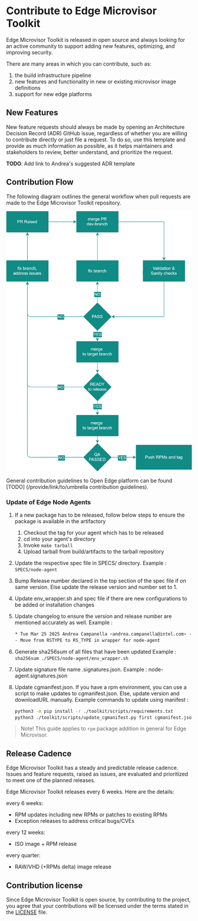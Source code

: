 # Contribute to Edge Microvisor Toolkit

Edge Microvisor Toolkit is released in open source and always looking for an active
community to support adding new features, optimizing, and improving security.

There are many areas in which you can contribute, such as:

1. the build infrastructure pipeline
1. new features and functionality in new or existing microvisor image definitions
1. support for new edge platforms

## New Features

New feature requests should always be made by opening an Architecture Decision Record (ADR) GitHub issue, regardless of whether you are willing to contribute directly or just file
a request. To do so, use this template and provide as much information as possible, as it
helps maintainers and stakeholders to review, better understand, and prioritize the request.

**TODO**: Add link to Andrea's suggested ADR template

## Contribution Flow

The following diagram outlines the general workflow when pull requests are made
to the Edge Microvisor Toolkit repository.

![Contribution Flow](assets/contribution-flow.drawio.svg)

General contribution guidelines to Open Edge platform can be found [TODO]
(/provide/link/to/umbrella contribution guidelines).

### Update of Edge Node Agents

1. If a new package has to be released, follow below steps to ensure the package is available in the artifactory

    1. Checkout the tag for your agent which has to be released
    1. cd into your agent's directory
    1. Invoke `make tarball`
    1. Upload tarball from build/artifacts to the tarball repository

1. Update the respective spec file in SPECS/<agent-name> directory. Example : `SPECS/node-agent`

1. Bump Release number declared in the top section of the spec file if on same version. Else update the release version and number set to 1.

1. Update env_wrapper.sh and spec file if there are new configurations to be added or installation changes

1. Update changelog to ensure the version and release number are mentioned accurately as well.
Example :

    ```bash
    * Tue Mar 25 2025 Andrea Campanella <andrea.campanella@intel.com> - 1.5.11-2
    - Move from RSTYPE to RS_TYPE in wrapper for node-agent
    ```

1. Generate sha256sum of all files that have been updated
Example : `sha256sum ./SPECS/node-agent/env_wrapper.sh`

1. Update signature file name <agent-name>.signatures.json. Example : node-agent.signatures.json

1. Update cgmanifest.json. If you have a rpm environment, you can use a script to make updates to cgmanifest.json. Else, update version and downloadURL manually. Example commands to update using manifest :

    ```bash
    python3 -m pip install -r ./toolkit/scripts/requirements.txt
    python3 ./toolkit/scripts/update_cgmanifest.py first cgmanifest.json ./SPECS/node-agent/node-agent.spec
    ```
> Note! This guide applies to `rpm` package addition in general for Edge Microvisor.

## Release Cadence

Edge Microvisor Toolkit has a steady and predictable release cadence. Issues
and feature requests, raised as issues, are evaluated and prioritized to meet one of the
planned releases.

Edge Microvisor Toolkit releases every 6 weeks. Here are the details:

every 6 weeks:
- RPM updates including new RPMs or patches to existing RPMs
- Exception releases to address critical bugs/CVEs

every 12 weeks:
- ISO image + RPM release

every quarter:
- RAW/VHD (+RPMs delta) image release

## Contribution license

Since Edge Microvisor Toolkit is open source, by contributing to the project, you agree that
your contributions will be licensed under the terms stated in the
[LICENSE](../../LICENSE) file.
